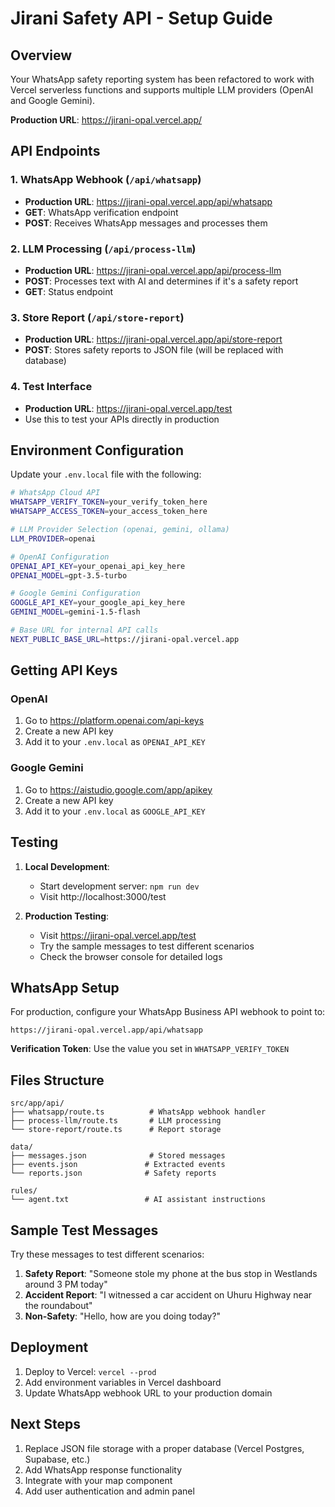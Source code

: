 # Jirani Safety API - Setup Guide

## Overview
Your WhatsApp safety reporting system has been refactored to work with Vercel serverless functions and supports multiple LLM providers (OpenAI and Google Gemini).

**Production URL**: https://jirani-opal.vercel.app/

## API Endpoints

### 1. WhatsApp Webhook (`/api/whatsapp`)
- **Production URL**: https://jirani-opal.vercel.app/api/whatsapp
- **GET**: WhatsApp verification endpoint
- **POST**: Receives WhatsApp messages and processes them

### 2. LLM Processing (`/api/process-llm`)
- **Production URL**: https://jirani-opal.vercel.app/api/process-llm
- **POST**: Processes text with AI and determines if it's a safety report
- **GET**: Status endpoint

### 3. Store Report (`/api/store-report`)
- **Production URL**: https://jirani-opal.vercel.app/api/store-report
- **POST**: Stores safety reports to JSON file (will be replaced with database)

### 4. Test Interface
- **Production URL**: https://jirani-opal.vercel.app/test
- Use this to test your APIs directly in production

## Environment Configuration

Update your `.env.local` file with the following:

```bash
# WhatsApp Cloud API
WHATSAPP_VERIFY_TOKEN=your_verify_token_here
WHATSAPP_ACCESS_TOKEN=your_access_token_here

# LLM Provider Selection (openai, gemini, ollama)
LLM_PROVIDER=openai

# OpenAI Configuration
OPENAI_API_KEY=your_openai_api_key_here
OPENAI_MODEL=gpt-3.5-turbo

# Google Gemini Configuration
GOOGLE_API_KEY=your_google_api_key_here
GEMINI_MODEL=gemini-1.5-flash

# Base URL for internal API calls
NEXT_PUBLIC_BASE_URL=https://jirani-opal.vercel.app
```

## Getting API Keys

### OpenAI
1. Go to https://platform.openai.com/api-keys
2. Create a new API key
3. Add it to your `.env.local` as `OPENAI_API_KEY`

### Google Gemini
1. Go to https://aistudio.google.com/app/apikey
2. Create a new API key
3. Add it to your `.env.local` as `GOOGLE_API_KEY`

## Testing

1. **Local Development**: 
   - Start development server: `npm run dev`
   - Visit http://localhost:3000/test

2. **Production Testing**:
   - Visit https://jirani-opal.vercel.app/test
   - Try the sample messages to test different scenarios
   - Check the browser console for detailed logs

## WhatsApp Setup

For production, configure your WhatsApp Business API webhook to point to:
```
https://jirani-opal.vercel.app/api/whatsapp
```

**Verification Token**: Use the value you set in `WHATSAPP_VERIFY_TOKEN`

## Files Structure

```
src/app/api/
├── whatsapp/route.ts          # WhatsApp webhook handler
├── process-llm/route.ts       # LLM processing
└── store-report/route.ts      # Report storage

data/
├── messages.json              # Stored messages
├── events.json               # Extracted events
└── reports.json              # Safety reports

rules/
└── agent.txt                 # AI assistant instructions
```

## Sample Test Messages

Try these messages to test different scenarios:

1. **Safety Report**: "Someone stole my phone at the bus stop in Westlands around 3 PM today"
2. **Accident Report**: "I witnessed a car accident on Uhuru Highway near the roundabout"
3. **Non-Safety**: "Hello, how are you doing today?"

## Deployment

1. Deploy to Vercel: `vercel --prod`
2. Add environment variables in Vercel dashboard
3. Update WhatsApp webhook URL to your production domain

## Next Steps

1. Replace JSON file storage with a proper database (Vercel Postgres, Supabase, etc.)
2. Add WhatsApp response functionality
3. Integrate with your map component
4. Add user authentication and admin panel
